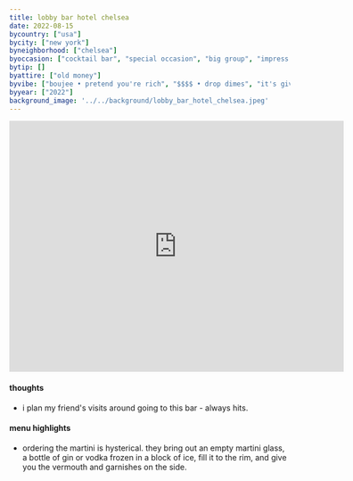 ```yaml
---
title: lobby bar hotel chelsea
date: 2022-08-15
bycountry: ["usa"]
bycity: ["new york"]
byneighborhood: ["chelsea"]
byoccasion: ["cocktail bar", "special occasion", "big group", "impress visitors", "people watching"]
bytip: []
byattire: ["old money"]
byvibe: ["boujee • pretend you're rich", "$$$$ • drop dimes", "it's giving romance", "european"]
byyear: ["2022"]
background_image: '../../background/lobby_bar_hotel_chelsea.jpeg'
---
```


<iframe src="https://www.google.com/maps/embed?pb=!1m18!1m12!1m3!1d3022.8019685166933!2d-73.99947922343468!3d40.74438283563164!2m3!1f0!2f0!3f0!3m2!1i1024!2i768!4f13.1!3m3!1m2!1s0x89c259ccab5cb0d9%3a0xd992a61729fd64c9!2slobby%20bar%20at%20the%20hotel%20chelsea!5e0!3m2!1sen!2sus!4v1696526217153!5m2!1sen!2sus" width="600" height="450" style="border:0;" allowfullscreen="" loading="lazy" referrerpolicy="no-referrer-when-downgrade"></iframe>

#### thoughts
* i plan my friend's visits around going to this bar - always hits.

#### menu highlights
* ordering the martini is hysterical. they bring out an empty martini glass, a bottle of gin or vodka frozen in a block of ice, fill it to the rim, and give you the vermouth and garnishes on the side. 